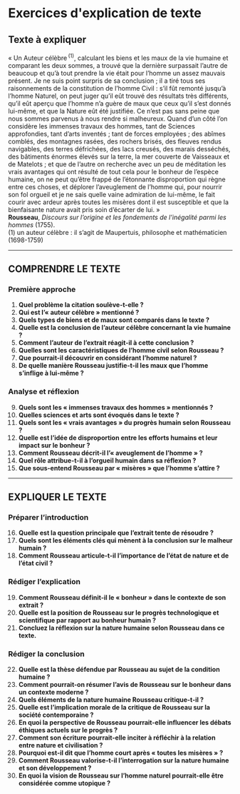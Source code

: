 # Exercices d'explication de texte

## Texte à expliquer

« Un Auteur célèbre&#x202F;<sup>(1)</sup>, calculant les biens et les maux de la vie humaine et comparant les deux sommes, a trouvé que la dernière surpassait l’autre de beaucoup et qu’à tout prendre la vie était pour l’homme un assez mauvais présent. Je ne suis point surpris de sa conclusion ; il a tiré tous ses raisonnements de la constitution de l’homme Civil : s’il fût remonté jusqu’à l’homme Naturel, on peut juger qu’il eût trouvé des résultats très différents, qu’il eût aperçu que l’homme n’a guère de maux que ceux qu’il s’est donnés lui-même, et que la Nature eût été justifiée. Ce n’est pas sans peine que nous sommes parvenus à nous rendre si malheureux. Quand d’un côté l’on considère les immenses travaux des hommes, tant de Sciences approfondies, tant d’arts inventés ; tant de forces employées ; des abîmes comblés, des montagnes rasées, des rochers brisés, des fleuves rendus navigables, des terres défrichées, des lacs creusés, des marais desséchés, des bâtiments énormes élevés sur la terre, la mer couverte de Vaisseaux et de Matelots ; et que de l’autre on recherche avec un peu de méditation les vrais avantages qui ont résulté de tout cela pour le bonheur de l’espèce humaine, on ne peut qu’être frappé de l’étonnante disproportion qui règne entre ces choses, et déplorer l’aveuglement de l’homme qui, pour nourrir son fol orgueil et je ne sais quelle vaine admiration de lui-même, le fait courir avec ardeur après toutes les misères dont il est susceptible et que la bienfaisante nature avait pris soin d’écarter de lui. »  
**Rousseau**, *Discours sur l’origine et les fondements de l’inégalité parmi les hommes* (1755).  
(1) un auteur célèbre : il s’agit de Maupertuis, philosophe et mathématicien (1698-1759)

---

## COMPRENDRE LE TEXTE

### Première approche

1. **Quel problème la citation soulève-t-elle ?**  
2. **Qui est l’« auteur célèbre » mentionné ?**  
3. **Quels types de biens et de maux sont comparés dans le texte ?**  
4. **Quelle est la conclusion de l’auteur célèbre concernant la vie humaine ?**  
5. **Comment l’auteur de l’extrait réagit-il à cette conclusion ?**  
6. **Quelles sont les caractéristiques de l’homme civil selon Rousseau ?**  
7. **Que pourrait-il découvrir en considérant l’homme naturel ?**  
8. **De quelle manière Rousseau justifie-t-il les maux que l’homme s’inflige à lui-même ?**

### Analyse et réflexion

9. **Quels sont les « immenses travaux des hommes » mentionnés ?**  
10. **Quelles sciences et arts sont évoqués dans le texte ?**  
11. **Quels sont les « vrais avantages » du progrès humain selon Rousseau ?**  
12. **Quelle est l’idée de disproportion entre les efforts humains et leur impact sur le bonheur ?**  
13. **Comment Rousseau décrit-il l’« aveuglement de l’homme » ?**  
14. **Quel rôle attribue-t-il à l’orgueil humain dans sa réflexion ?**  
15. **Que sous-entend Rousseau par « misères » que l’homme s’attire ?**  

---

## EXPLIQUER LE TEXTE

### Préparer l’introduction

16. **Quelle est la question principale que l’extrait tente de résoudre ?**  
17. **Quels sont les éléments clés qui mènent à la conclusion sur le malheur humain ?**  
18. **Comment Rousseau articule-t-il l’importance de l’état de nature et de l’état civil ?**

### Rédiger l’explication

19. **Comment Rousseau définit-il le « bonheur » dans le contexte de son extrait ?**  
20. **Quelle est la position de Rousseau sur le progrès technologique et scientifique par rapport au bonheur humain ?**  
21. **Concluez la réflexion sur la nature humaine selon Rousseau dans ce texte.**  

### Rédiger la conclusion

22. **Quelle est la thèse défendue par Rousseau au sujet de la condition humaine ?**  
23. **Comment pourrait-on résumer l’avis de Rousseau sur le bonheur dans un contexte moderne ?**  
24. **Quels éléments de la nature humaine Rousseau critique-t-il ?**  
25. **Quelle est l’implication morale de la critique de Rousseau sur la société contemporaine ?**  
26. **En quoi la perspective de Rousseau pourrait-elle influencer les débats éthiques actuels sur le progrès ?**  
27. **Comment son écriture pourrait-elle inciter à réfléchir à la relation entre nature et civilisation ?**  
28. **Pourquoi est-il dit que l’homme court après « toutes les misères » ?**  
29. **Comment Rousseau valorise-t-il l’interrogation sur la nature humaine et son développement ?**  
30. **En quoi la vision de Rousseau sur l’homme naturel pourrait-elle être considérée comme utopique ?**  